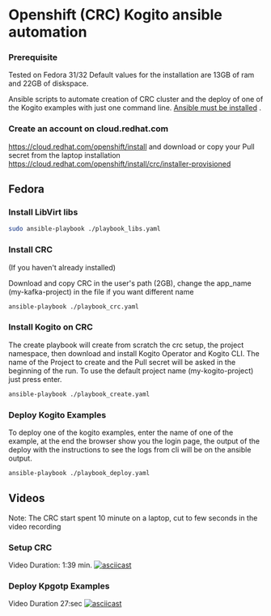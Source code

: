 # Openshift (CRC) Kogito ansible automation

### Prerequisite
Tested on Fedora 31/32
Default values for the installation are 13GB of ram and 22GB of diskspace.

Ansible scripts to automate creation of CRC cluster and the deploy of one of the Kogito examples with just one command line.
[Ansible must be installed](https://docs.ansible.com/ansible/latest/installation_guide/index.html)
.


### Create an account on cloud.redhat.com
https://cloud.redhat.com/openshift/install and download or copy your Pull secret from the laptop installation https://cloud.redhat.com/openshift/install/crc/installer-provisioned


## Fedora

### Install LibVirt libs
```sh
sudo ansible-playbook ./playbook_libs.yaml
```

### Install CRC
(If you haven't already installed)

Download and copy CRC in the user's path (2GB),
change the app_name (my-kafka-project) in the file if you want different name
```sh
ansible-playbook ./playbook_crc.yaml
```

### Install Kogito on CRC
The create playbook will create from scratch the crc setup, the project namespace, then download  and install Kogito Operator and Kogito CLI.
The name of the Project to create and the Pull secret will be asked in the beginning of the run.
To use the default project name (my-kogito-project) just press enter.
```sh
ansible-playbook ./playbook_create.yaml
```

### Deploy Kogito Examples
To deploy one of the kogito examples, enter the name of one of the example,
at the end the browser show you the login page, the output of the deploy with the instructions to see
the logs from cli will be on the ansible output.
```sh
ansible-playbook ./playbook_deploy.yaml
```

## Videos
Note: The CRC start spent 10 minute on a laptop, cut to few seconds in the video recording

### Setup CRC
Video Duration: 1:39 min.
[![asciicast](https://asciinema.org/a/313700.png)](https://asciinema.org/a/313700)

### Deploy Kpgotp Examples
Video Duration 27:sec
[![asciicast](https://asciinema.org/a/313703.png)](https://asciinema.org/a/313703)
